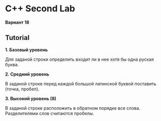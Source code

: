 # C++ Second Lab
**Вариант 18**

## Tutorial
**1. Базовый уровень**

Для заданой строки определить входит ли в нее хотя бы одна руская буква.
    
**2. Средний уровень**

В заданой строке перед каждой большой латинской буквой поставить (точка, пробел).

**3. Высокий уровень (8)**

В заданой строке расположить в обратном порядке все слова. Разделителями слов считаются пробелы.

